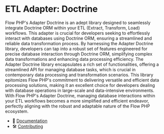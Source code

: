 # ETL Adapter: Doctrine 

Flow PHP's Adapter Doctrine is an adept library designed to seamlessly integrate Doctrine ORM within your ETL (Extract,
Transform, Load) workflows. This adapter is crucial for developers seeking to effortlessly interact with databases using
Doctrine ORM, ensuring a streamlined and reliable data transformation process. By harnessing the Adapter Doctrine
library, developers can tap into a robust set of features engineered for precise database interaction through Doctrine
ORM, simplifying complex data transformations and enhancing data processing efficiency. The Adapter Doctrine library
encapsulates a rich set of functionalities, offering a streamlined API for managing database tasks, which is crucial in
contemporary data processing and transformation scenarios. This library epitomizes Flow PHP's commitment to delivering
versatile and efficient data processing solutions, making it an excellent choice for developers dealing with database
operations in large-scale and data-intensive environments. With Flow PHP's Adapter Doctrine, managing database
interactions within your ETL workflows becomes a more simplified and efficient endeavor, perfectly aligning with the
robust and adaptable nature of the Flow PHP ecosystem.

- 📜 [Documentation](https://github.com/flow-php/flow/blob/1.x/docs/components/adapters/doctrine.md)
- 🛠️ [Contributing](https://github.com/flow-php/flow/blob/1.x/CONTRIBUTING.md)
